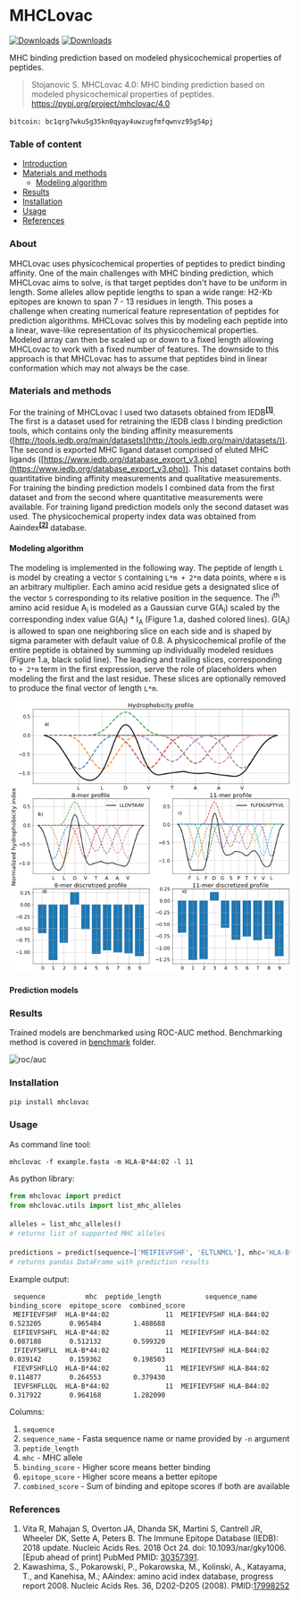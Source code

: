 # MHCLovac

[![Downloads](https://pepy.tech/badge/mhclovac)](https://pepy.tech/project/mhclovac)
[![Downloads](https://pepy.tech/badge/mhclovac/week)](https://pepy.tech/project/mhclovac)

MHC binding prediction based on modeled physicochemical properties of peptides.

> Stojanovic S. MHCLovac 4.0: MHC binding prediction based on modeled physicochemical properties of peptides. https://pypi.org/project/mhclovac/4.0

`bitcoin: bc1qrg7wku5g35kn0qyay4uwzugfmfqwnvz95g54pj`

### Table of content
* [Introduction](#about)
* [Materials and methods](#materials-and-methods)
  * [Modeling algorithm](#modeling-algorithm)
* [Results](#results)
* [Installation](#installation)
* [Usage](#example-usage)
* [References](#references)

### About

MHCLovac uses physicochemical properties of peptides to predict binding affinity.
One of the main challenges with MHC binding prediction, which MHCLovac aims to solve, is that target peptides don't have to be uniform in length. 
Some alleles allow peptide lengths to span a wide range: H2-Kb epitopes are known to span 7 - 13 residues in length. 
This poses a challenge when creating numerical feature representation of peptides for prediction algorithms. 
MHCLovac solves this by modeling each peptide into a linear, wave-like representation of its physicochemical properties. 
Modeled array can then be scaled up or down to a fixed length allowing MHCLovac to work with a fixed number of features. 
The downside to this approach is that MHCLovac has to assume that peptides bind in linear conformation which may not always be the case.

### Materials and methods

For the training of MHCLovac I used two datasets obtained from IEDB<sup>[**[1]**](#references)</sup>. 
The first is a dataset used for retraining the IEDB class I binding prediction tools, which contains only the binding affinity measurements ([http://tools.iedb.org/main/datasets](http://tools.iedb.org/main/datasets/)). 
The second is exported MHC ligand dataset comprised of eluted MHC ligands ([https://www.iedb.org/database_export_v3.php](https://www.iedb.org/database_export_v3.php)). 
This dataset contains both quantitative binding affinity measurements and qualitative measurements. 
For training the binding prediction models I combined data from the first dataset and from the second where quantitative measurements were available. 
For training ligand prediction models only the second dataset was used. 
The physicochemical property index data was obtained from Aaindex<sup>[**[2]**](#references)</sup> database. 

#### Modeling algorithm
The modeling is implemented in the following way. 
The peptide of length `L` is model by creating a vector `S` containing `L*m + 2*m` data points, where `m` is an arbitrary multiplier. 
Each amino acid residue gets a designated slice of the vector `S` corresponding to its relative position in the sequence. 
The i<sup>th</sup> amino acid residue A<sub>i</sub> is modeled as a Gaussian curve G(A<sub>i</sub>) scaled by the corresponding index value G(A<sub>i</sub>) * I<sub>A</sub> (Figure 1.a, dashed colored lines). 
G(A<sub>i</sub>) is allowed to span one neighboring slice on each side and is shaped by sigma parameter with default value of 0.8.
A physicochemical profile of the entire peptide is obtained by summing up individually modeled residues (Figure 1.a, black solid line). 
The leading and trailing slices, corresponding to `+ 2*m` term in the first expression, serve the role of placeholders when modeling the first and the last residue. 
These slices are optionally removed to produce the final vector of length `L*m`.


![mhclovac-physicochemical-profile-peptide](research/figures/mhclovac-modeling-figure.png)

#### Prediction models

### Results

Trained models are benchmarked using ROC-AUC method. 
Benchmarking method is covered in [benchmark](benchmark) folder.

![roc/auc](https://gitlab.com/stojanovicbg/mhclovac/-/raw/master/benchmark/results/ROC.png)

### Installation

```
pip install mhclovac
```

### Usage

As command line tool:
```
mhclovac -f example.fasta -m HLA-B*44:02 -l 11
```

As python library:
```python
from mhclovac import predict
from mhclovac.utils import list_mhc_alleles

alleles = list_mhc_alleles()
# returns list of supported MHC alleles

predictions = predict(sequence=['MEIFIEVFSHF', 'ELTLNMCL'], mhc='HLA-B*44:02')
# returns pandas DataFrame with prediction results

```

Example output:
```
 sequence          mhc  peptide_length           sequence_name  binding_score  epitope_score  combined_score
 MEIFIEVFSHF  HLA-B*44:02              11  MEIFIEVFSHF HLA-B44:02       0.523205       0.965484        1.488688
 EIFIEVFSHFL  HLA-B*44:02              11  MEIFIEVFSHF HLA-B44:02       0.087188       0.512132        0.599320
 IFIEVFSHFLL  HLA-B*44:02              11  MEIFIEVFSHF HLA-B44:02       0.039142       0.159362        0.198503
 FIEVFSHFLLQ  HLA-B*44:02              11  MEIFIEVFSHF HLA-B44:02       0.114877       0.264553        0.379430
 IEVFSHFLLQL  HLA-B*44:02              11  MEIFIEVFSHF HLA-B44:02       0.317922       0.964168        1.282090
```

Columns:
1. `sequence` 
2. `sequence_name` - Fasta sequence name or name provided by `-n` argument
3. `peptide_length`
4. `mhc` - MHC allele
5. `binding_score` - Higher score means better binding
6. `epitope_score` - Higher score means a better epitope
7. `combined_score` - Sum of binding and epitope scores if both are available

### References
1. Vita R, Mahajan S, Overton JA, Dhanda SK, Martini S, Cantrell JR, Wheeler DK, Sette A, Peters B. The Immune Epitope Database (IEDB): 2018 update. Nucleic Acids Res. 2018 Oct 24. doi: 10.1093/nar/gky1006. [Epub ahead of print] PubMed PMID: [30357391](https://www.ncbi.nlm.nih.gov/pubmed/30357391).
2. Kawashima, S., Pokarowski, P., Pokarowska, M., Kolinski, A., Katayama, T., and Kanehisa, M.; AAindex: amino acid index database, progress report 2008. Nucleic Acids Res. 36, D202-D205 (2008). PMID:[17998252](https://www.ncbi.nlm.nih.gov/sites/entrez?Db=pubmed&Cmd=ShowDetailView&TermToSearch=17998252&ordinalpos=9&itool=EntrezSystem2.PEntrez.Pubmed.Pubmed_ResultsPanel.Pubmed_RVDocSum)

